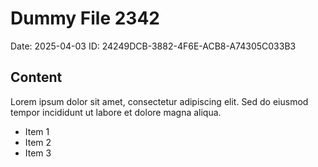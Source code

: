 # Dummy File 2342

Date: 2025-04-03
ID: 24249DCB-3882-4F6E-ACB8-A74305C033B3

## Content

Lorem ipsum dolor sit amet, consectetur adipiscing elit.
Sed do eiusmod tempor incididunt ut labore et dolore magna aliqua.

* Item 1
* Item 2
* Item 3

